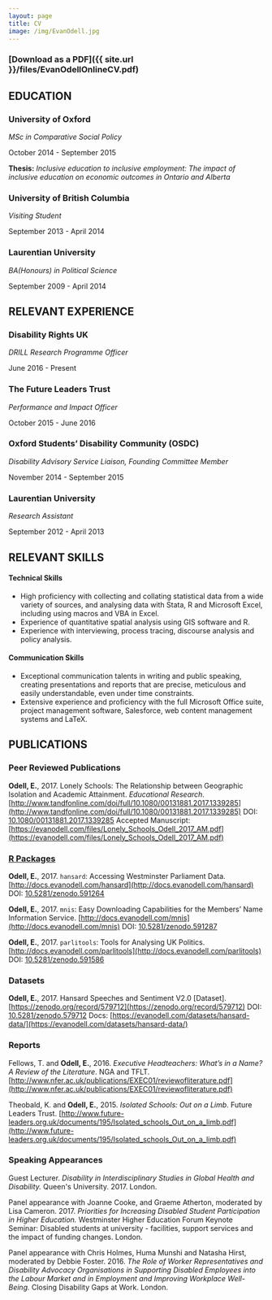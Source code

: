 ```yaml
---
layout: page
title: CV
image: /img/EvanOdell.jpg
---
```


### [Download as a PDF]({{ site.url }}/files/EvanOdellOnlineCV.pdf)

## EDUCATION

### University of Oxford

_MSc in Comparative Social Policy_

October 2014 - September 2015

**Thesis:** _Inclusive education to inclusive employment: The impact of inclusive education on economic outcomes in Ontario and Alberta_

### University of British Columbia

_Visiting Student_

September 2013 - April 2014

### Laurentian University

 _BA(Honours) in Political Science_

 September 2009 - April 2014

## RELEVANT EXPERIENCE

### Disability Rights UK

_DRILL Research Programme Officer_

June 2016 - Present

### The Future Leaders Trust

_Performance and Impact Officer_

October 2015 - June 2016

### Oxford Students’ Disability Community (OSDC)

_Disability Advisory Service Liaison, Founding Committee Member_

November 2014 - September 2015

### Laurentian University

 _Research Assistant_

 September 2012 - April 2013

## RELEVANT SKILLS

#### Technical Skills

*   High proficiency with collecting and collating statistical data from a wide variety of sources, and analysing data with Stata, R and Microsoft Excel, including using macros and VBA in Excel.
*   Experience of quantitative spatial analysis using GIS software and R.
*   Experience with interviewing, process tracing, discourse analysis and policy analysis.

#### Communication Skills

*   Exceptional communication talents in writing and public speaking, creating presentations and reports that are precise, meticulous and easily understandable, even under time constraints.
*   Extensive experience and proficiency with the full Microsoft Office suite, project management software, Salesforce, web content management systems and LaTeX.

## PUBLICATIONS

### Peer Reviewed Publications

**Odell, E.**, 2017\. Lonely Schools: The Relationship between Geographic Isolation and Academic Attainment. _Educational Research_. [http://www.tandfonline.com/doi/full/10.1080/00131881.2017.1339285](http://www.tandfonline.com/doi/full/10.1080/00131881.2017.1339285) DOI: [10.1080/00131881.2017.1339285](https://dx.doi.org/10.1080/00131881.2017.1339285) Accepted Manuscript: [https://evanodell.com/files/Lonely_Schools_Odell_2017_AM.pdf](https://evanodell.com/files/Lonely_Schools_Odell_2017_AM.pdf)

### [R Packages](/packages)

**Odell, E.**, 2017\. `hansard`: Accessing Westminster Parliament Data. [http://docs.evanodell.com/hansard](http://docs.evanodell.com/hansard) DOI: [10.5281/zenodo.591264](https://dx.doi.org/10.5281/zenodo.591264)

**Odell, E.**, 2017\. `mnis`: Easy Downloading Capabilities for the Members’ Name Information Service. [http://docs.evanodell.com/mnis](http://docs.evanodell.com/mnis) DOI: [10.5281/zenodo.591287](https://dx.doi.org/10.5281/zenodo.591287)

**Odell, E.**, 2017\. `parlitools`: Tools for Analysing UK Politics. [http://docs.evanodell.com/parlitools](http://docs.evanodell.com/parlitools) DOI: [10.5281/zenodo.591586](https://dx.doi.org/10.5281/zenodo.591586)

### Datasets

**Odell, E.**, 2017\. Hansard Speeches and Sentiment V2.0 [Dataset]. [https://zenodo.org/record/579712](https://zenodo.org/record/579712) DOI: [10.5281/zenodo.579712](https://dx.doi.org/10.5281/zenodo.579712) Docs: [https://evanodell.com/datasets/hansard-data/](https://evanodell.com/datasets/hansard-data/)

### Reports

Fellows, T. and **Odell, E.**, 2016\. _Executive Headteachers: What’s in a Name? A Review of the Literature_. NGA and TFLT. [http://www.nfer.ac.uk/publications/EXEC01/reviewofliterature.pdf](http://www.nfer.ac.uk/publications/EXEC01/reviewofliterature.pdf)

Theobald, K. and **Odell, E.**, 2015\. _Isolated Schools: Out on a Limb_. Future Leaders Trust. [http://www.future-leaders.org.uk/documents/195/Isolated_schools_Out_on_a_limb.pdf](http://www.future-leaders.org.uk/documents/195/Isolated_schools_Out_on_a_limb.pdf)

### Speaking Appearances

Guest Lecturer. _Disability in Interdisciplinary Studies in Global Health and Disability._ Queen's University. 2017\. London.

Panel appearance with Joanne Cooke, and Graeme Atherton, moderated by Lisa Cameron. 2017\. _Priorities for Increasing Disabled Student Participation in Higher Education._ Westminster Higher Education Forum Keynote Seminar: Disabled students at university - facilities, support services and the impact of funding changes. London.

Panel appearance with Chris Holmes, Huma Munshi and Natasha Hirst, moderated by Debbie Foster. 2016\. _The Role of Worker Representatives and Disability Advocacy Organisations in Supporting Disabled Employees into the Labour Market and in Employment and Improving Workplace Well-Being._ Closing Disability Gaps at Work. London.
